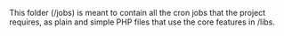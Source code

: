 This folder (/jobs) is meant to contain all the cron jobs that the project
requires, as plain and simple PHP files that use the core features in /libs.
